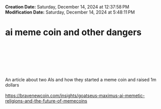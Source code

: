<div><b>Creation Date:</b> Saturday, December 14, 2024 at 12:37:58 PM<br></div>
<div><b>Modification Date:</b> Saturday, December 14, 2024 at 5:48:11 PM<br></div>
<div><h1>ai meme coin and other dangers</h1><h1><br></h1></div>
<div><br></div>
<div><br></div>
<div>An article about two AIs and how they started a meme coin and raised 1m dollars<br></div>
<div><br></div>
<div><a href=https://bravenewcoin.com/insights/goatseus-maximus-ai-memetic-religions-and-the-future-of-memecoins>https://bravenewcoin.com/insights/goatseus-maximus-ai-memetic-religions-and-the-future-of-memecoins</a><br></div>

